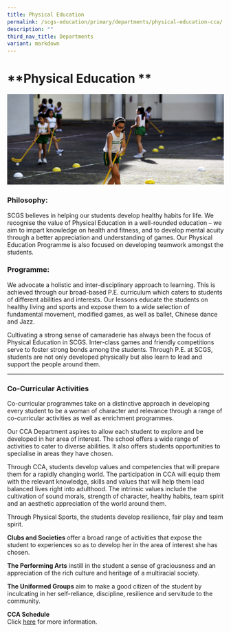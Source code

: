 ```yaml
---
title: Physical Education
permalink: /scgs-education/primary/departments/physical-education-cca/
description: ""
third_nav_title: Departments
variant: markdown
---
```

# **Physical Education **

![](/images/0042%20(1).jpg)


### Philosophy:

SCGS believes in helping our students develop healthy habits for life. We recognise the value of Physical Education in a well-rounded education – we aim to impart knowledge on health and fitness, and to develop mental acuity through a better appreciation and understanding of games. Our Physical Education Programme is also focused on developing teamwork amongst the students.

### Programme:

We advocate a holistic and inter-disciplinary approach to learning. This is achieved through our broad-based P.E. curriculum which caters to students of different abilities and interests. Our lessons educate the students on healthy living and sports and expose them to a wide selection of fundamental movement, modified games, as well as ballet, Chinese dance and Jazz.

Cultivating a strong sense of camaraderie has always been the focus of Physical Education in SCGS. Inter-class games and friendly competitions serve to foster strong bonds among the students. Through P.E. at SCGS, students are not only developed physically but also learn to lead and support the people around them.

-------------------------------------------------------------------------

### Co-Curricular Activities

Co-curricular programmes take on a distinctive approach in developing every student to be a woman of character and relevance through a range of co-curricular activities as well as enrichment programmes.

Our CCA Department aspires to allow each student to explore and be developed in her area of interest. The school offers a wide range of activities to cater to diverse abilities. It also offers students opportunities to specialise in areas they have chosen.

Through CCA, students develop values and competencies that will prepare them for a rapidly changing world. The participation in CCA will equip them with the relevant knowledge, skills and values that will help them lead balanced lives right into adulthood. The intrinsic values include the cultivation of sound morals, strength of character, healthy habits, team spirit and an aesthetic appreciation of the world around them.

Through Physical Sports, the&nbsp;students develop&nbsp;resilience, fair play and team spirit.

**Clubs and Societies**&nbsp;offer a broad range of activities that expose the student to experiences so as to develop her in the area of interest she has chosen.

**The Performing Arts**&nbsp;instill in the student a sense of graciousness and an appreciation of the rich culture and heritage of a multiracial society.

**The Uniformed Groups**&nbsp;aim to make a good citizen of the student by inculcating in her self-reliance, discipline, resilience and servitude to the community.

**CCA Schedule**&nbsp;<br>
Click [here](https://www.scgs.moe.edu.sg/files/2024_scgs_primary_cca_schedule.pdf) for more information.